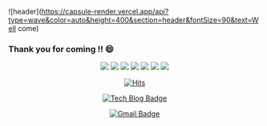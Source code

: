 ![header](https://capsule-render.vercel.app/api?type=wave&color=auto&height=400&section=header&fontSize=90&text=Well come)
### Thank you for coming !! :smile:

<div align=center>
<img src="https://img.shields.io/badge/Android-61DAFB?style=flat&logoColor=white"/> 
<img src="https://img.shields.io/badge/Java-61DAFB?style=flat&logoColor=white"/> 
<img src="https://img.shields.io/badge/Android Studio-FF0000?style=flat&logoColor=white"/>
<img src="https://img.shields.io/badge/Room-61DAFB?style=flat&logoColor=white"/> 
<img src="https://img.shields.io/badge/MVC-61DAFB?style=flat&logoColor=white"/> 
<img src="https://img.shields.io/badge/MaterialDesign-61DAFB?style=flat&logoColor=white"/>
<img src="https://img.shields.io/badge/Retrofit2-fefefe?style=flat&logoColor=black"/>
 </div>

<div align=center>
	
  [![Hits](https://hits.seeyoufarm.com/api/count/incr/badge.svg?url=https%3A%2F%2Fgithub.com%2FJinyunki)](https://github.com/Jinyunki) 
	
  [![Tech Blog Badge](http://img.shields.io/badge/-Tech%20blog-black?style=flat-square&logo=github&link=https://zzsza.github.io/)](https://zzsza.github.io/)
	
  [![Gmail Badge](https://img.shields.io/badge/Gmail-d14836?style=flat-square&logo=Gmail&logoColor=white&link=mailto:snugyun01@gmail.com)](mailto:snugyun01@gmail.com)


  </div>


<!--
### Hi there👋 -->
<!--
**Jinyunki/Jinyunki** is a ✨ _special_ ✨ repository because its `README.md` (this file) appears on your GitHub profile.

Here are some ideas to get you started:

- 🔭 I’m currently working on ...
- 🌱 I’m currently learning ...
- 👯 I’m looking to collaborate on ...
- 🤔 I’m looking for help with ...
- 💬 Ask me about ...
- 📫 How to reach me: ...
- 😄 Pronouns: ...
- ⚡ Fun fact: ...
-->
